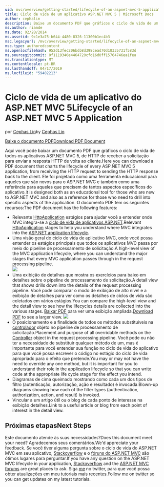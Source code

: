 ```yaml
---
uid: mvc/overview/getting-started/lifecycle-of-an-aspnet-mvc-5-application
title: Ciclo de vida de um aplicativo ASP.NET MVC 5 | Microsoft Docs
author: cephalin
description: Baixe um documento PDF que gráficos o ciclo de vida de um aplicativo ASP.NET MVC 5. Este documento de ciclo de vida fornece uma visão geral do ciclo de vida do MVC um...
ms.author: riande
ms.date: 02/28/2014
ms.assetid: 9c1e3a75-b644-4480-8326-11300b1ec4b3
msc.legacyurl: /mvc/overview/getting-started/lifecycle-of-an-aspnet-mvc-5-application
msc.type: authoredcontent
ms.openlocfilehash: 952d13fec206bdb8d398cead70d10335731f583d
ms.sourcegitcommit: 0f1119340e4464720cfd16d0ff15764746ea1fea
ms.translationtype: MT
ms.contentlocale: pt-BR
ms.lasthandoff: 04/17/2019
ms.locfileid: "59402213"
---
```

# <a name="lifecycle-of-an-aspnet-mvc-5-application"></a><span data-ttu-id="f3749-104">Ciclo de vida de um aplicativo do ASP.NET MVC 5</span><span class="sxs-lookup"><span data-stu-id="f3749-104">Lifecycle of an ASP.NET MVC 5 Application</span></span>

<span data-ttu-id="f3749-105">por [Cephas Lin](https://github.com/cephalin)</span><span class="sxs-lookup"><span data-stu-id="f3749-105">by [Cephas Lin](https://github.com/cephalin)</span></span>

[<span data-ttu-id="f3749-106">Baixe o documento PDF</span><span class="sxs-lookup"><span data-stu-id="f3749-106">Download PDF Document</span></span>](lifecycle-of-an-aspnet-mvc-5-application/_static/lifecycle-of-an-aspnet-mvc-5-application1.pdf)

<span data-ttu-id="f3749-107">Aqui você pode baixar um documento PDF que gráficos o ciclo de vida de todos os aplicativos ASP.NET MVC 5, de HTTP de receber a solicitação para enviar a resposta HTTP de volta ao cliente.</span><span class="sxs-lookup"><span data-stu-id="f3749-107">Here you can download a PDF document that charts the lifecycle of every ASP.NET MVC 5 application, from receiving the HTTP request to sending the HTTP response back to the client.</span></span> <span data-ttu-id="f3749-108">Ele foi projetado como uma ferramenta educacional para aqueles que são novos para o ASP.NET MVC e também como uma referência para aqueles que precisem de tantos aspectos específicos do aplicativo.</span><span class="sxs-lookup"><span data-stu-id="f3749-108">It is designed both as an educational tool for those who are new to ASP.NET MVC and also as a reference for those who need to drill into specific aspects of the application.</span></span> <span data-ttu-id="f3749-109">O documento PDF tem os seguintes recursos:</span><span class="sxs-lookup"><span data-stu-id="f3749-109">The PDF document has the following features:</span></span>

- <span data-ttu-id="f3749-110">Relevante [HttpApplication](https://msdn.microsoft.com/library/system.web.httpapplication.aspx) estágios para ajudar você a entender onde MVC integra-se a [ciclo de vida de aplicativos ASP.NET](https://msdn.microsoft.com/library/bb470252.aspx).</span><span class="sxs-lookup"><span data-stu-id="f3749-110">Relevant [HttpApplication](https://msdn.microsoft.com/library/system.web.httpapplication.aspx) stages to help you understand where MVC integrates into the [ASP.NET application lifecycle](https://msdn.microsoft.com/library/bb470252.aspx).</span></span>
- <span data-ttu-id="f3749-111">Uma visão geral do ciclo de vida de aplicativo MVC, onde você possa entender os estágios principais que todos os aplicativos MVC passa por meio do pipeline de processamento de solicitação.</span><span class="sxs-lookup"><span data-stu-id="f3749-111">A high-level view of the MVC application lifecycle, where you can understand the major stages that every MVC application passes through in the request processing pipeline.</span></span>  
    ![](lifecycle-of-an-aspnet-mvc-5-application/_static/image1.jpg)
- <span data-ttu-id="f3749-112">Uma exibição de detalhes que mostra os exercícios para baixo em detalhes sobre o pipeline de processamento de solicitação.</span><span class="sxs-lookup"><span data-stu-id="f3749-112">A detail view that shows drills down into the details of the request processing pipeline.</span></span> <span data-ttu-id="f3749-113">Você pode comparar o modo de exibição de alto nível e a exibição de detalhes para ver como os detalhes de ciclos de vida são coletados em vários estágios.</span><span class="sxs-lookup"><span data-stu-id="f3749-113">You can compare the high-level view and the detail view to see how the lifecycles details are collected into the various stages.</span></span> <span data-ttu-id="f3749-114">[Baixar PDF](lifecycle-of-an-aspnet-mvc-5-application/_static/lifecycle-of-an-aspnet-mvc-5-application1.pdf) para ver uma exibição ampliada.</span><span class="sxs-lookup"><span data-stu-id="f3749-114">[Download PDF](lifecycle-of-an-aspnet-mvc-5-application/_static/lifecycle-of-an-aspnet-mvc-5-application1.pdf) to see a larger view.</span></span>
    ![](lifecycle-of-an-aspnet-mvc-5-application/_static/image2.jpg)
- <span data-ttu-id="f3749-115">O posicionamento e a finalidade de todos os métodos substituíveis na [controlador](https://msdn.microsoft.com/library/system.web.mvc.controller.aspx) objeto no pipeline de processamento de solicitação.</span><span class="sxs-lookup"><span data-stu-id="f3749-115">Placement and purpose of all overridable methods on the [Controller](https://msdn.microsoft.com/library/system.web.mvc.controller.aspx) object in the request processing pipeline.</span></span> <span data-ttu-id="f3749-116">Você pode ou não ter a necessidade de substituir qualquer método de um, mas é importante para você entender sua função no ciclo de vida do aplicativo para que você possa escrever o código no estágio do ciclo de vida apropriado para o efeito que pretende.</span><span class="sxs-lookup"><span data-stu-id="f3749-116">You may or may not have the need to override any one method, but it is important for you to understand their role in the application lifecycle so that you can write code at the appropriate life cycle stage for the effect you intend.</span></span>
- <span data-ttu-id="f3749-117">Diagramas de cima queimado mostrando como cada um dos tipos de filtro (autenticação, autorização, ação e resultado) é invocada.</span><span class="sxs-lookup"><span data-stu-id="f3749-117">Blown-up diagrams showing how each of the filter types (authentication, authorization, action, and result) is invoked.</span></span>
- <span data-ttu-id="f3749-118">Vincular a um artigo útil ou o blog de cada ponto de interesse na exibição detalhes.</span><span class="sxs-lookup"><span data-stu-id="f3749-118">Link to a useful article or blog from each point of interest in the detail view.</span></span>


## <a name="next-steps"></a><span data-ttu-id="f3749-119">Próximas etapas</span><span class="sxs-lookup"><span data-stu-id="f3749-119">Next Steps</span></span>

<span data-ttu-id="f3749-120">Este documento atende às suas necessidades?</span><span class="sxs-lookup"><span data-stu-id="f3749-120">Does this document meet your need?</span></span> <span data-ttu-id="f3749-121">Agradecemos seus comentários.</span><span class="sxs-lookup"><span data-stu-id="f3749-121">We'd appreciate your feedback.</span></span> <span data-ttu-id="f3749-122">Se você tiver alguma pergunta sobre o ciclo de vida do ASP.NET MVC em seu aplicativo, [Stackoverflow](http://stackoverflow.com/help) e o [fóruns do ASP.NET MVC](https://forums.asp.net/1146.aspx) são ótimos lugares para perguntar.</span><span class="sxs-lookup"><span data-stu-id="f3749-122">If you have any question on the ASP.NET MVC lifecycle in your application, [Stackoverflow](http://stackoverflow.com/help) and the [ASP.NET MVC forums](https://forums.asp.net/1146.aspx) are great places to ask.</span></span> <span data-ttu-id="f3749-123">Siga [me](https://twitter.com/Cephas_MSFT) no twitter, para que você possa obter atualizações em meu tutoriais mais recentes.</span><span class="sxs-lookup"><span data-stu-id="f3749-123">Follow [me](https://twitter.com/Cephas_MSFT) on twitter so you can get updates on my latest tutorials.</span></span>
